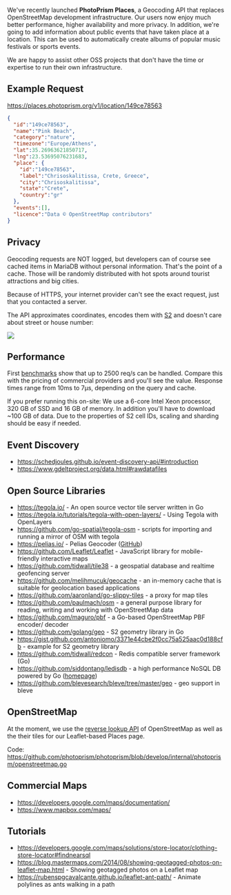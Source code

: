 We've recently launched **PhotoPrism Places**, a Geocoding API that replaces OpenStreetMap development infrastructure. Our users now enjoy much better performance, higher availability and more privacy. In addition, we're going to add information about public events that have taken place at a location. This can be used to automatically create albums of popular music festivals or sports events.

We are happy to assist other OSS projects that don't have the time or expertise to run their own infrastructure.

## Example Request ## 

https://places.photoprism.org/v1/location/149ce78563

```json
{
  "id":"149ce78563",
  "name":"Pink Beach",
  "category":"nature",
  "timezone":"Europe/Athens",
  "lat":35.26963621850717,
  "lng":23.53695076231683,
  "place": {
    "id":"149ce78563",
    "label":"Chrisoskalitissa, Crete, Greece",
    "city":"Chrisoskalitissa",
    "state":"Crete",
    "country":"gr"
  },
  "events":[],
  "licence":"Data © OpenStreetMap contributors"
}
```

## Privacy ##

Geocoding requests are NOT logged, but developers can of course see cached items in MariaDB without personal information. That's the point of a cache. Those will be randomly distributed with hot spots around tourist attractions and big cities.

Because of HTTPS, your internet provider can't see the exact request, just that you contacted a server.

The API approximates coordinates, encodes them with [S2](https://s2geometry.io/resources/s2cell_statistics.html) and doesn't care about street or house number:

![](https://pbs.twimg.com/media/EN9AoYdWkAIqVDD?format=jpg&name=medium)

## Performance ##

First [benchmarks](https://github.com/tsliwowicz/go-wrk) show that up to 2500 req/s can be handled. Compare this with the pricing of commercial providers and you'll see the value. Response times range from 10ms to 7μs, depending on the query and cache.

If you prefer running this on-site: We use a 6-core Intel Xeon processor, 320 GB of SSD and 16 GB of memory. 
In addition you'll have to download ~100 GB of data.
Due to the properties of S2 cell IDs, scaling and sharding should be easy if needed.

## Event Discovery ##
- https://schedjoules.github.io/event-discovery-api/#introduction
- https://www.gdeltproject.org/data.html#rawdatafiles

## Open Source Libraries ##
- https://tegola.io/ - An open source vector tile server written in Go
- https://tegola.io/tutorials/tegola-with-open-layers/ - Using Tegola with OpenLayers
- https://github.com/go-spatial/tegola-osm - scripts for importing and running a mirror of OSM with tegola 
- https://pelias.io/ - Pelias Geocoder ([GitHub](https://github.com/pelias/pelias))
- https://github.com/Leaflet/Leaflet - JavaScript library for mobile-friendly interactive maps
- https://github.com/tidwall/tile38 - a geospatial database and realtime geofencing server
- https://github.com/melihmucuk/geocache - an in-memory cache that is suitable for geolocation based applications
- https://github.com/aaronland/go-slippy-tiles - a proxy for map tiles
- https://github.com/paulmach/osm - a general purpose library for reading, writing and working with OpenStreetMap data
- https://github.com/maguro/pbf - a Go-based OpenStreetMap PBF encoder/ decoder
- https://github.com/golang/geo - S2 geometry library in Go
- https://gist.github.com/antoniomo/3371e44cbe2f0cc75a525aac0d188cfb - example for S2 geometry library
- https://github.com/tidwall/redcon - Redis compatible server framework (Go)
- https://github.com/siddontang/ledisdb - a high performance NoSQL DB powered by Go ([homepage](http://ledisdb.com/))
- https://github.com/blevesearch/bleve/tree/master/geo - geo support in bleve

## OpenStreetMap ##
At the moment, we use the [reverse lookup API](https://wiki.openstreetmap.org/wiki/Nominatim#Reverse_Geocoding) of OpenStreetMap as well as the their tiles for our Leaflet-based Places page.

Code: https://github.com/photoprism/photoprism/blob/develop/internal/photoprism/openstreetmap.go

## Commercial Maps ##
- https://developers.google.com/maps/documentation/
- https://www.mapbox.com/maps/

## Tutorials ##
- https://developers.google.com/maps/solutions/store-locator/clothing-store-locator#findnearsql
- https://blog.mastermaps.com/2014/08/showing-geotagged-photos-on-leaflet-map.html - Showing geotagged photos on a Leaflet map
- https://rubenspgcavalcante.github.io/leaflet-ant-path/ - Animate polylines as ants walking in a path
